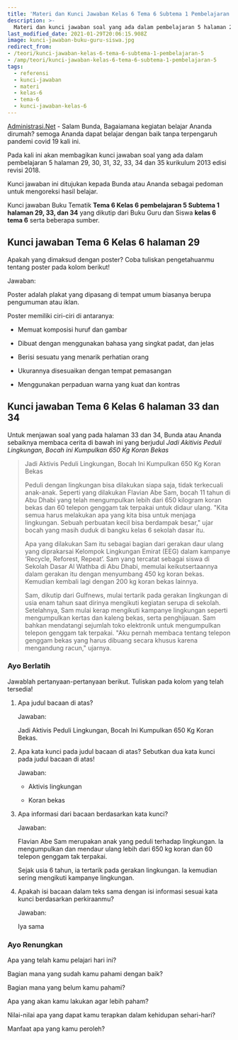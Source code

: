 ```yaml
---
title: 'Materi dan Kunci Jawaban Kelas 6 Tema 6 Subtema 1 Pembelajaran 5'
description: >-
  Materi dan kunci jawaban soal yang ada dalam pembelajaran 5 halaman 29, 30, 31, 32, 33, 34 dan 35 kurikulum 2013 edisi revisi 2018.
last_modified_date: 2021-01-29T20:06:15.908Z
image: kunci-jawaban-buku-guru-siswa.jpg
redirect_from: 
- /teori/kunci-jawaban-kelas-6-tema-6-subtema-1-pembelajaran-5
- /amp/teori/kunci-jawaban-kelas-6-tema-6-subtema-1-pembelajaran-5
tags:
  - referensi
  - kunci-jawaban
  - materi
  - kelas-6
  - tema-6
  - kunci-jawaban-kelas-6
---
```



[Administrasi.Net](https://administrasi.net "Administrasi.Net") - Salam Bunda, Bagaiamana kegiatan belajar Ananda dirumah? semoga Ananda dapat belajar dengan baik tanpa terpengaruh pandemi covid 19 kali ini. 

Pada kali ini akan membagikan kunci jawaban soal yang ada dalam pembelajaran 5 halaman 29, 30, 31, 32, 33, 34 dan 35 kurikulum 2013 edisi revisi 2018.

Kunci jawaban ini ditujukan kepada Bunda atau Ananda sebagai pedoman untuk mengoreksi hasil belajar.

Kunci jawaban Buku Tematik **Tema 6 Kelas 6 pembelajaran 5 Subtema 1 halaman 29, 33, dan 34** yang dikutip dari Buku Guru dan Siswa **kelas 6 tema 6** serta beberapa sumber.

## Kunci jawaban Tema 6 Kelas 6 halaman 29

Apakah yang dimaksud dengan poster? Coba tuliskan pengetahuanmu tentang poster pada kolom berikut!

Jawaban:

Poster adalah plakat yang dipasang di tempat umum biasanya berupa pengumuman atau iklan.

Poster memiliki ciri-ciri di antaranya:

- Memuat komposisi huruf dan gambar

- Dibuat dengan menggunakan bahasa yang singkat padat, dan jelas

- Berisi sesuatu yang menarik perhatian orang

- Ukurannya disesuaikan dengan tempat pemasangan

- Menggunakan perpaduan warna yang kuat dan kontras


## Kunci jawaban Tema 6 Kelas 6 halaman 33 dan 34
Untuk menjawan soal yang pada halaman 33 dan 34, Bunda atau Ananda sebaiknya membaca cerita di bawah ini yang berjudul *Jadi Akitivis Peduli Lingkungan, Bocah ini Kumpulkan 650 Kg Koran Bekas*

> Jadi Aktivis Peduli Lingkungan, Bocah Ini Kumpulkan 650 Kg Koran Bekas
> 
> Peduli dengan lingkungan bisa dilakukan siapa saja, tidak terkecuali anak-anak. Seperti yang dilakukan Flavian Abe Sam, bocah 11 tahun di Abu Dhabi yang telah mengumpulkan lebih dari 650 kilogram koran bekas dan 60 telepon genggam tak terpakai untuk didaur ulang. "Kita semua harus melakukan apa yang kita bisa untuk menjaga lingkungan. Sebuah perbuatan kecil bisa berdampak besar," ujar bocah yang masih duduk di bangku kelas 6 sekolah dasar itu.
> 
> Apa yang dilakukan Sam itu sebagai bagian dari gerakan daur ulang yang diprakarsai Kelompok Lingkungan Emirat (EEG) dalam kampanye ‘Recycle, Reforest, Repeat’. Sam yang tercatat sebagai siswa di Sekolah Dasar Al Wathba di Abu Dhabi, memulai keikutsertaannya dalam gerakan itu dengan menyumbang 450 kg koran bekas. Kemudian kembali lagi dengan 200 kg koran bekas lainnya.
> 
> Sam, dikutip dari Gulfnews, mulai tertarik pada gerakan lingkungan di usia enam tahun saat dirinya mengikuti kegiatan serupa di sekolah. Setelahnya, Sam mulai kerap mengikuti kampanye lingkungan seperti mengumpulkan kertas dan kaleng bekas, serta penghijauan. Sam bahkan mendatangi sejumlah toko elektronik untuk mengumpulkan telepon genggam tak terpakai. "Aku pernah membaca tentang telepon genggam bekas yang harus dibuang secara khusus karena mengandung racun," ujarnya.

### Ayo Berlatih

Jawablah pertanyaan-pertanyaan berikut. Tuliskan pada kolom yang telah tersedia!

1.	Apa judul bacaan di atas?
	
	Jawaban:

	Jadi Aktivis Peduli Lingkungan, Bocah Ini Kumpulkan 650 Kg Koran Bekas.

2. 	Apa kata kunci pada judul bacaan di atas? Sebutkan dua kata kunci pada judul bacaan di atas!
	
	Jawaban:
	
	- Aktivis lingkungan

	- Koran bekas

3. 	Apa informasi dari bacaan berdasarkan kata kunci?

	Jawaban:

	Flavian Abe Sam merupakan anak yang peduli terhadap lingkungan. Ia mengumpulkan dan mendaur ulang lebih dari 650 kg koran dan 60 telepon genggam tak terpakai.

	Sejak usia 6 tahun, ia tertarik pada gerakan lingkungan. Ia kemudian sering mengikuti kampanye lingkungan.

4. 	Apakah isi bacaan dalam teks sama dengan isi informasi sesuai kata kunci berdasarkan perkiraanmu?

	Jawaban:

	Iya sama


### Ayo Renungkan

Apa yang telah kamu pelajari hari ini?

Bagian mana yang sudah kamu pahami dengan baik?

Bagian mana yang belum kamu pahami?

Apa yang akan kamu lakukan agar lebih paham?

Nilai-nilai apa yang dapat kamu terapkan dalam kehidupan sehari-hari?

Manfaat apa yang kamu peroleh?
